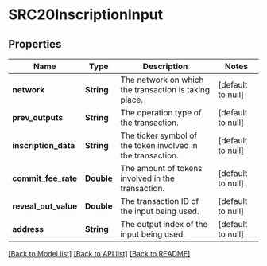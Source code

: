 # SRC20InscriptionInput
## Properties

| Name | Type | Description | Notes |
|------------ | ------------- | ------------- | -------------|
| **network** | **String** | The network on which the transaction is taking place. | [default to null] |
| **prev\_outputs** | **String** | The operation type of the transaction. | [default to null] |
| **inscription\_data** | **String** | The ticker symbol of the token involved in the transaction. | [default to null] |
| **commit\_fee\_rate** | **Double** | The amount of tokens involved in the transaction. | [default to null] |
| **reveal\_out\_value** | **Double** | The transaction ID of the input being used. | [default to null] |
| **address** | **String** | The output index of the input being used. | [default to null] |

[[Back to Model list]](../README.md#documentation-for-models) [[Back to API list]](../README.md#documentation-for-api-endpoints) [[Back to README]](../README.md)

